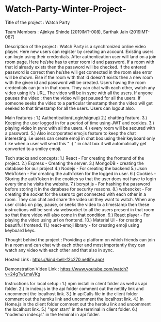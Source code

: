 # Watch-Party-Winter-Project-

Title of the project : Watch Party

Team Members :    Ajinkya Shinde (2019IMT-008), 
                  Sarthak Jain (2019IMT-087)
                  
Description of the project : 
 Watch Party is a synchronized online video player. Here new users can register by creating an account. Existing users can login using their credentials. 
 After authentication user will land on a join room page. Here he/she has to enter room id and password. If a room with that id already exists then the password will be checked. If the
 entered password is correct then he/she will get connected in the room else error will be shown. Else if the room with that id doesn't exists then a new room with the given id and password will be created.
 Users having the room credentials can join in that room. They can chat with each other, watch any video using it's URL. The video will be in sync with all the users.
 If anyone pauses the video ; then the video will get paused for all the users. If someone seeks the video to a particular timestamp then the video will get seeked to that timestamp
 for all the users. Users can logout also.
 
Main features : 
 1.) Authentication(Login/signup)
 2.) chatting feature.
 3.) Keeping the user logged in for a period of time using JWT and cookies.
 3.) playing video in sync with all the users.
 4.) every room will be secured with a password.
 5.) Also incorporated emojis feature to keep the chat interesting. i.e users can create emoji in chat box using their keyboard only Like when a user will send this " :) " in chat box it will 
     automatically get converted to a smiley emoji.
 
Tech stacks and concepts: 
 1.) React - For creating the frontend of the project.
 2.) Express - Creating the server.
 3.) MongoDB - creating the database for our project
 4.) Nodejs - For creating the backend
 5.) Json WebToken - For creating the authToken for the logged in user. 
 6.) Cookies - Storing the authToken in the cookies so that the user does not have to login every time he visits the website.
 7.) bcrypt js - For hashing the password before storing it in the database for security reasons.
 8.) websocket - For creating the socket for the users to get connected with each other in a room. They can chat and share the video url they want to watch.
                 When any user clicks on play, pause, or seeks the video to a timestamp then these instructions will be sent via websocket to all the users present in that room
                 so that there video will also come in that condition.
 9.) React player - For playing the video using url on frontend.
 10.) Material UI - for creating beautiful frontend.
 11.) react-emoji library - for creating emoji using keyboard keys.
 
 Thought behind the project :
  Providing a platform on which friends can join in a room and can chat with each other and most importantly they can watch any video with each other and that also in sync. 
  
 Hosted Link : https://kind-bell-f2c270.netlify.app/
 
 Demonstration Video Link : https://www.youtube.com/watch?v=24gTwLmaVKg
 
 Instructions for local setup : 
  1.) npm install in client folder as well as api folder.
  2.) In index.js in the api folder comment out the netlify link and uncomment the localhost link.
  3.) In apiCalls file in the client folder comment out the heroku link and uncomment the localhost link.
  4.) In Home.js in the client folder comment out the heroku link and uncomment the localhost link.
  5.) "npm start" in the terminal in client folder.
  6.) "nodemon index.js" in the terminal in api folder.
